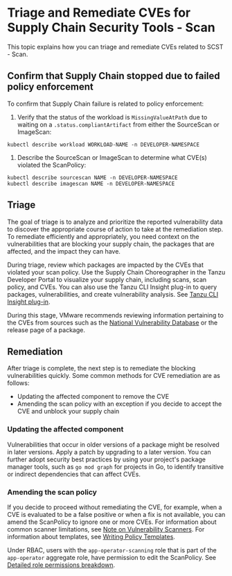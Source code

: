 # Triage and Remediate CVEs for Supply Chain Security Tools - Scan

This topic explains how you can triage and remediate CVEs related to SCST - Scan.

## <a id="sc-stop"></a>Confirm that Supply Chain stopped due to failed policy enforcement

To confirm that Supply Chain failure is related to policy enforcement:

1. Verify that the status of the workload is `MissingValueAtPath` due to waiting on a `.status.compliantArtifact` from either the SourceScan or ImageScan:

  ```console
  kubectl describe workload WORKLOAD-NAME -n DEVELOPER-NAMESPACE
  ```

1. Describe the SourceScan or ImageScan to determine what CVE(s) violated the ScanPolicy:

  ```
  kubectl describe sourcescan NAME -n DEVELOPER-NAMESPACE
  kubectl describe imagescan NAME -n DEVELOPER-NAMESPACE
  ```

## <a id="triage-cve"></a>Triage

The goal of triage is to analyze and prioritize the reported vulnerability data to discover the appropriate course of action to take at the remediation step. To remediate efficiently and appropriately, you need context on the vulnerabilities that are blocking your supply chain, the packages that are affected, and the impact they can have.

During triage, review which packages are impacted by the CVEs that violated your scan policy.
Use the Supply Chain Choreographer in the Tanzu Developer Portal to visualize your supply chain, including scans, scan policy, and CVEs.
You can also use the Tanzu CLI Insight plug-in to query packages, vulnerabilities, and create vulnerability analysis. See [Tanzu CLI Insight plug-in](../cli-plugins/insight/cli-overview.hbs.md).

During this stage, VMware recommends reviewing information pertaining to the CVEs from sources such as the [National Vulnerability Database](https://nvd.nist.gov/vuln) or the release page of a package.

## <a id="remediation"></a>Remediation
After triage is complete, the next step is to remediate the blocking vulnerabilities quickly. Some common methods for CVE remediation are as follows:

- Updating the affected component to remove the CVE
- Amending the scan policy with an exception if you decide to accept the CVE and unblock your supply chain

### <a id="update-component"></a>Updating the affected component

Vulnerabilities that occur in older versions of a package might be resolved in later versions. Apply a patch by upgrading to a later version.
You can further adopt security best practices by using your project's package manager tools, such as `go mod graph` for projects in Go, to identify transitive or indirect dependencies that can affect CVEs.

### <a id="amend-scan-policy"></a>Amending the scan policy

If you decide to proceed without remediating the CVE, for example, when a CVE is evaluated to be a false positive or when a fix is not available, you can amend the ScanPolicy to ignore one or more CVEs. For information about common scanner limitations, see [Note on Vulnerability Scanners](overview.hbs.md#scst-scan-note). For information about templates, see [Writing Policy Templates](policies.md).

Under RBAC, users with the `app-operator-scanning` role that is part of the `app-operator` aggregate role, have permission to edit the ScanPolicy. See [Detailed role permissions breakdown](../authn-authz/permissions-breakdown.hbs.md).
